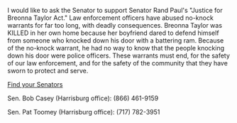 I would like to ask the Senator to support Senator Rand Paul's "Justice for Breonna Taylor Act." Law enforcement officers have abused no-knock warrants for far too long, with deadly consequences. Breonna Taylor was KILLED in her own home because her boyfriend dared to defend himself from someone who knocked down his door with a battering ram. Because of the no-knock warrant, he had no way to know that the people knocking down his door were police officers. These warrants must end, for the safety of our law enforcement, and for the safety of the community that they have sworn to protect and serve.

[Find your Senators](https://www.senate.gov/senators/index.htm)

Sen. Bob Casey (Harrisburg office):
(866) 461-9159

Sen. Pat Toomey (Harrisburg office):
(717) 782-3951
